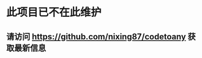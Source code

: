 # 此项目已不在此维护

## 请访问 <a href="https://github.com/nixing87/codetoany">https://github.com/nixing87/codetoany</a> 获取最新信息
